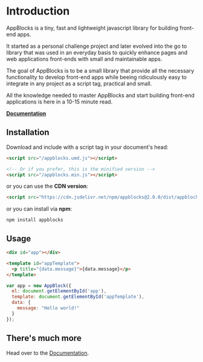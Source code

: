 # Introduction

AppBlocks is a tiny, fast and lightweight javascript library for building front-end apps.

It started as a personal challenge project and later evolved into the go to library that was used in an everyday basis to quickly enhance pages and web applications front-ends with small and maintainable apps.

The goal of AppBlocks is to be a small library that provide all the necessary functionality to develop front-end apps while beeing ridiculously easy to integrate in any project as a script tag, practical and small.

All the knowledge needed to master AppBlocks and start building front-end applications is here in a 10-15 minute read.


**[Documentation](https://agtgreg.github.io/AppBlocks/#/)**


## Installation

Download and include with a script tag in your document's head:

```html
<script src="/appblocks.umd.js"></script>

<!-- Or if you prefer, this is the minified version -->
<script src="/appblocks.min.js"></script>
```

or you can use the **CDN version**:

```html
<script src="https://cdn.jsdelivr.net/npm/appblocks@2.0.0/dist/appblocks.min.js"></script>
```

or you can install via **npm**:

```shell
npm install appblocks
```


## Usage

```html
<div id="app"></div>

<template id="appTemplate">
  <p title="{data.message}">{data.message}</p>
</template>
```

```js
var app = new AppBlock({
  el: document.getElementById('app'),
  template: document.getElementById('appTemplate'),
  data: {
    message: "Hello world!"
  }
});
```



## There's much more
Head over to the [Documentation](https://agtgreg.github.io/AppBlocks/#/).